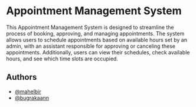 
# Appointment Management System

This Appointment Management System is designed to streamline the process of booking, approving, and managing appointments. The system allows users to schedule appointments based on available hours set by an admin, with an assistant responsible for approving or canceling these appointments. Additionally, users can view their schedules, check available hours, and see which time slots are occupied.


## Authors

- [@mahelbir](https://github.com/mahelbir)
- [@bugrakaann](https://github.com/bugrakaann)


